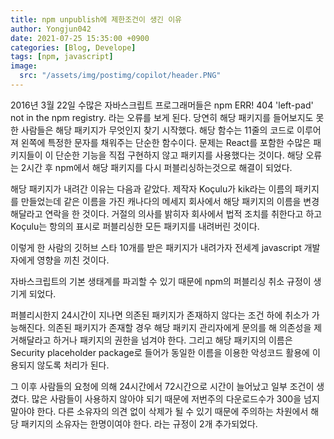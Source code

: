 ```yaml
---
title: npm unpublish에 제한조건이 생긴 이유
author: Yongjun042
date: 2021-07-25 15:35:00 +0900
categories: [Blog, Develope]
tags: [npm, javascript]
image:
  src: "/assets/img/postimg/copilot/header.PNG"
---
```


2016년 3월 22일 수많은 자바스크립트 프로그래머들은 npm ERR! 404 'left-pad' not in the npm registry. 라는 오류를 보게 된다.
당연히 해당 패키지를 들어보지도 못한 사람들은 해당 패키지가 무엇인지 찾기 시작했다.
해당 함수는 11줄의 코드로 이루어져 왼쪽에 특정한 문자를 채워주는 단순한 함수이다.
문제는 React를 포함한 수많은 패키지들이 이 단순한 기능을 직접 구현하지 않고 패키지를 사용했다는 것이다.
해당 오류는 2시간 후 npm에서 해당 패키지를 다시 퍼블리싱하는것으로 해결이 되었다.

해당 패키지가 내려간 이유는 다음과 같았다.
제작자 Koçulu가 kik라는 이름의 패키지를 만들었는데 같은 이름을 가진 캐나다의 메세지 회사에서 해당 패키지의 이름을 변경해달라고 연락을 한 것이다.
거절의 의사를 밝히자 회사에서 법적 조치를 취한다고 하고 Koçulu는 항의의 표시로 퍼블리싱한 모든 패키지를 내려버린 것이다.

이렇게 한 사람의 깃허브 스타 10개를 받은 패키지가 내려가자 전세계 javascript 개발자에게 영향을 끼친 것이다.

자바스크립트의 기본 생태계를 파괴할 수 있기 때문에 npm의 퍼블리싱 취소 규정이 생기게 되었다.

퍼블리시한지 24시간이 지나면 의존된 패키지가 존재하지 않다는 조건 하에 취소가 가능해진다. 의존된 패키지가 존재할 경우 해당 패키지 관리자에게 문의를 해 의존성을 제거해달라고 하거나 패키지의 권한을 넘겨야 한다. 그리고 해당 패키지의 이름은 Security placeholder package로 들어가 동일한 이름을 이용한 악성코드 활용에 이용되지 않도록 처리가 된다.

그 이후 사람들의 요청에 의해 24시간에서 72시간으로 시간이 늘어났고 일부 조건이 생겼다.
많은 사람들이 사용하지 않아야 되기 때문에 저번주의 다운로드수가 300을 넘지 말아야 한다.
다른 소유자의 의견 없이 삭제가 될 수 있기 때문에 주의하는 차원에서 해당 패키지의 소유자는 한명이여야 한다.
라는 규정이 2개 추가되었다.